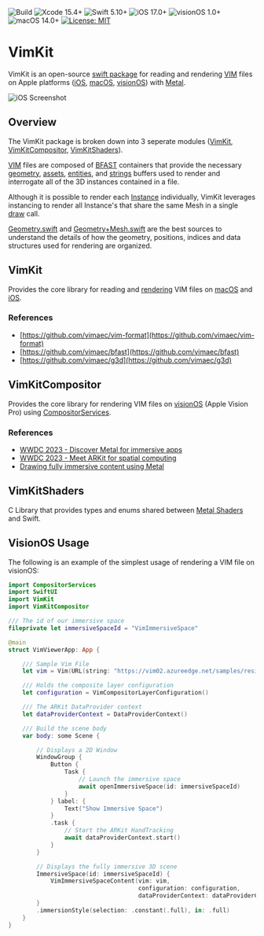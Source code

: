 ![Build](https://github.com/codefiesta/VimKit/actions/workflows/swift.yml/badge.svg)
![Xcode 15.4+](https://img.shields.io/badge/Xcode-15.4%2B-gold.svg)
![Swift 5.10+](https://img.shields.io/badge/Swift-5.10%2B-tomato.svg)
![iOS 17.0+](https://img.shields.io/badge/iOS-17.0%2B-crimson.svg)
![visionOS 1.0+](https://img.shields.io/badge/visionOS-1.0%2B-magenta.svg)
![macOS 14.0+](https://img.shields.io/badge/macOS-14.0%2B-skyblue.svg)
[![License: MIT](https://img.shields.io/badge/License-MIT-indigo.svg)](https://opensource.org/licenses/MIT)

# VimKit
VimKit is an open-source [swift package](https://developer.apple.com/documentation/xcode/swift-packages) for reading and rendering [VIM](https://www.vimaec.com/) files on Apple platforms ([iOS](https://developer.apple.com/ios/), [macOS](https://developer.apple.com/macos/), [visionOS](https://developer.apple.com/visionos/)) with [Metal](https://developer.apple.com/metal/).

![iOS Screenshot](https://github.com/user-attachments/assets/2a13b44e-c110-42c0-a923-a34711f8eec0)

## Overview
The VimKit package is broken down into 3 seperate modules ([VimKit](#vimkit-1), [VimKitCompositor](#vimkitcompositor), [VimKitShaders](#vimkitshaders)). 

[VIM](https://github.com/vimaec/vim) files are composed of [BFAST](https://github.com/vimaec/bfast) containers that provide the necessary [geometry](https://github.com/vimaec/vim#geometry-buffer), [assets](https://github.com/vimaec/vim/#assets-buffer), [entities](https://github.com/vimaec/vim#entities-buffer), and [strings](https://github.com/vimaec/vim#strings-buffer) buffers used to render and interrogate all of the 3D instances contained in a file. 

Although it is possible to render each [Instance](https://github.com/codefiesta/VimKit/blob/main/Sources/VimKit/Geometry%2BMesh.swift) individually, VimKit leverages instancing to render all Instance's that share the same Mesh in a single [draw](https://github.com/codefiesta/VimKit/blob/main/Sources/VimKit/Renderer/VimRenderer%2BDrawing.swift) call.

[Geometry.swift](https://github.com/codefiesta/VimKit/blob/main/Sources/VimKit/Geometry.swift) and [Geometry+Mesh.swift](https://github.com/codefiesta/VimKit/blob/main/Sources/VimKit/Geometry%2BMesh.swift) are the best sources to understand the details of how the geometry, positions, indices and data structures used for rendering are organized.

## VimKit
Provides the core library for reading and [rendering](https://github.com/codefiesta/VimKit/blob/main/Sources/VimKit/Renderer/VimRenderer.swift) VIM files on [macOS](https://developer.apple.com/macos/) and [iOS](https://developer.apple.com/ios/).

### References
*  [https://github.com/vimaec/vim-format](https://github.com/vimaec/vim-format)
*  [https://github.com/vimaec/bfast](https://github.com/vimaec/bfast)
*  [https://github.com/vimaec/g3d](https://github.com/vimaec/g3d)


## VimKitCompositor
Provides the core library for rendering VIM files on [visionOS](https://developer.apple.com/visionos/) (Apple Vision Pro) using [CompositorServices](https://developer.apple.com/documentation/compositorservices).

### References
*  [WWDC 2023 - Discover Metal for immersive apps](https://developer.apple.com/videos/play/wwdc2023/10089/)
*  [WWDC 2023 - Meet ARKit for spatial computing](https://developer.apple.com/videos/play/wwdc2023/10082)
*  [Drawing fully immersive content using Metal](https://developer.apple.com/documentation/compositorservices/drawing_fully_immersive_content_using_metal)

## VimKitShaders
C Library that provides types and enums shared between [Metal Shaders](https://developer.apple.com/metal/Metal-Shading-Language-Specification.pdf) and Swift.


## VisionOS Usage
The following is an example of the simplest usage of rendering a VIM file on visionOS:

```swift
import CompositorServices
import SwiftUI
import VimKit
import VimKitCompositor

/// The id of our immersive space
fileprivate let immersiveSpaceId = "VimImmersiveSpace"

@main
struct VimViewerApp: App {

    /// Sample Vim File
    let vim = Vim(URL(string: "https://vim02.azureedge.net/samples/residence.v1.2.75.vim")!)

    /// Holds the composite layer configuration
    let configuration = VimCompositorLayerConfiguration()

    /// The ARKit DataProvider context
    let dataProviderContext = DataProviderContext()

    /// Build the scene body
    var body: some Scene {

        // Displays a 2D Window
        WindowGroup {
            Button {
                Task {
                    // Launch the immersive space
                    await openImmersiveSpace(id: immersiveSpaceId)
                }
            } label: {
                Text("Show Immersive Space")
            }
            .task {
                // Start the ARKit HandTracking
                await dataProviderContext.start()
            }
        }

        // Displays the fully immersive 3D scene
        ImmersiveSpace(id: immersiveSpaceId) {
            VimImmersiveSpaceContent(vim: vim,
                                     configuration: configuration,
                                     dataProviderContext: dataProviderContext)
        }
        .immersionStyle(selection: .constant(.full), in: .full)
    }
} 
```

